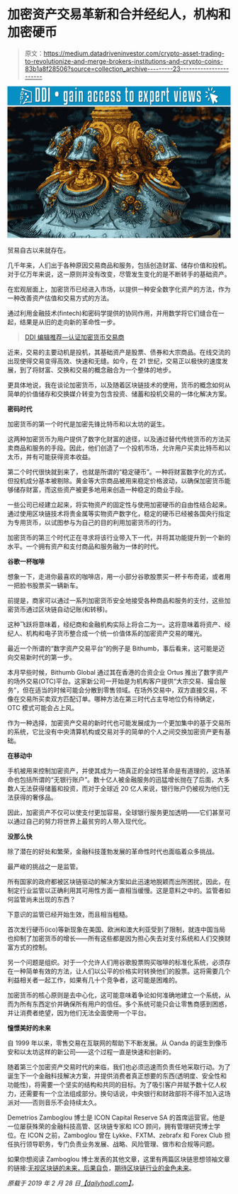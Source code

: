 # 加密资产交易革新和合并经纪人，机构和加密硬币

> 原文：<https://medium.datadriveninvestor.com/crypto-asset-trading-to-revolutionize-and-merge-brokers-institutions-and-crypto-coins-83b1a8f28506?source=collection_archive---------23----------------------->

[![](img/60cff867829614c08d9c9ad9eb03b8d6.png)](http://www.track.datadriveninvestor.com/1B9E)![](img/faba73e91280bb7b1f73b14f49d3b7d7.png)

贸易自古以来就存在。

几千年来，人们出于各种原因交易商品和服务，包括创造财富、储存价值和投机。对于亿万年来说，这一原则并没有改变，尽管发生变化的是不断转手的基础资产。

在宏观层面上，加密货币已经进入市场，以提供一种安全数字化资产的方法，作为一种改善资产估值和交易方式的方法。

通过利用金融技术(fintech)和密码学提供的协同作用，并用数学将它们缝合在一起，结果是从旧的走向新的革命性一步。

> [DDI 编辑推荐—认证加密货币交易商](http://go.datadriveninvestor.com/cryptotrader/matf)

近来，交易的主要动机是投机，其基础资产是股票、债券和大宗商品。在线交流的出现使得交易变得高效、快速和无缝。如今，在 21 世纪，交易正以极快的速度发展，到了将财富、交换和交易的概念融合为一个整体的地步。

更具体地说，我在谈论加密货币，以及随着区块链技术的使用，货币的概念如何从简单的价值储存和交换媒介转变为包含投资、储蓄和投机交易的一体化解决方案。

**密码时代**

加密货币的第一个时代是加密先锋比特币和以太坊的诞生。

这两种加密货币为用户提供了数字化财富的途径，以及通过替代传统货币的方法买卖商品和服务的手段。因此，他们创造了一个投机市场，允许用户买卖比特币和以太币，并有可能获得资本收益。

第二个时代很快就到来了，也就是所谓的“稳定硬币”。一种将财富数字化的方式，但投机成分基本被剔除。黄金等大宗商品被用来稳定价格波动，以确保加密货币能够储存财富，而这些资产被更多地用来创造一种稳定的商业手段。

一些公司已经建立起来，将实物资产的固定性与使用加密硬币的自由性结合起来。通过使用区块链技术将贵金属等实物资产数字化，稳定的硬币已经被各国央行指定为专用货币，以试图参与为自己的目的利用加密货币的行为。

加密货币的第三个时代正在寻求将该行业带入下一代，并将其功能提升到一个新的水平。一个拥有资产和支付商品和服务融为一体的时代。

**谷歌一杯咖啡**

想象一下，走进你最喜欢的咖啡店，用一小部分谷歌股票买一杯卡布奇诺，或者用一把脸书股票买一辆新车。

前提是，商家可以通过一系列加密货币安全地接受各种商品和服务的支付，这些加密货币通过区块链自动记账(和转移)。

这种飞跃将意味着，经纪商和金融机构实际上将合二为一。这将意味着将资产、经纪人、机构和电子货币整合成一个统一价值体系的加密资产交易的曙光。

最近一个所谓的“数字资产交易平台”的例子是 Bithumb，事后看来，这可能是迈向交易新时代的第一步。

本月早些时候，Bithumb Global 通过其在香港的合资企业 Ortus 推出了数字资产的场外交易(OTC)平台。这家新公司一开始是为机构客户提供“大宗交易、撮合服务”，但在适当的时候可能会分散到零售领域。在场外交易中，双方直接交易，不像在交易所买卖双方匹配订单。哪种方法在第三时代占主导地位仍有待确定，OTC 模式可能会占上风。

作为一种选择，加密资产交易的新时代也可能发展成为一个更加集中的基于交易所的系统，它比没有中央清算机构或交易对手的简单的个人之间交换加密资产更有基础。

**在移动中**

手机被用来控制加密资产，并使其成为一场真正的全球性革命是有道理的，这场革命也包括所谓的“无银行账户”。数十亿人被金融服务的迅猛增长抛在了后面，大多数人无法获得储蓄和投资，而对于全球近 20 亿人来说，银行账户仍被视为他们无法获得的奢侈品。

因此，加密资产不仅可以使支付更加容易，全球银行服务更加透明——它们甚至可以通过自己的努力将世界上最贫穷的人带入现代化。

**没那么快**

除了潜在的好处和繁荣，金融科技蓬勃发展的革命性时代也面临着众多挑战。

最严峻的挑战之一是监管。

所有国家的政府都被区块链驱动的解决方案如此迅速地脱颖而出所困扰，因此，在制定行业监管以正确利用其可用性方面一直相当缓慢。这是意料之中的。监管者如何监管尚未出现的东西？

下意识的监管已经开始生效，而且相当粗糙。

首次发行硬币(ico)等新现象在美国、欧洲和澳大利亚受到了限制，就连中国当局也抑制了加密货币的增长——所有这些都是因为担心失去对支付系统和人们交换财富方式的控制。

另一个问题是组织。对于一个允许人们用谷歌股票购买咖啡的标准化系统，必须存在一种简单有效的方法，让人们以公平的价格实时转换他们的股票。这将需要几个利益相关者一起工作，如果有几十个竞争者，这可能是困难的。

加密货币的核心原则是去中心化，这可能意味着争论如何准确地建立一个系统，从而为所有东西定价并确保所有用户的信任。多个系统可能只会让零售商感到困惑，并让消费者绝望，因为他们无法全面使用一个平台。

**憧憬美好的未来**

自 1999 年以来，零售交易在互联网的帮助下不断发展。从 Oanda 的诞生到像币安和以太坊这样的新公司——这个过程一直是快速和创新的。

随着第三个加密资产交易时代的来临，我们也必须迅速而负责任地采取行动。为了诞生下一个金融科技解决方案，并提供消费者真正想要的东西(透明度、安全性和功能性)，将需要一个坚实的结构和共同的目标。为了吸引客户并赋予数十亿人权力，还需要有一个立法组成部分。换句话说，中央银行和财政部将不得不加入这场派对——否则音乐不会持续太久。

Demetrios Zamboglou 博士是 ICON Capital Reserve SA 的首席运营官。他是一位屡获殊荣的金融科技高管、区块链专家和 ICO 顾问，拥有管理研究博士学位。在 ICON 之前，Zamboglou 曾在 Lykke、FXTM、zebrafx 和 Forex Club 担任执行领导职务，专门负责业务发展、战略、风险管理、做市和合规等问题。

如果你想阅读 Zamboglou 博士发表的其他文章，这里有两篇区块链思想领袖文章的链接:[无视区块链的未来，后果自负](https://www.information-age.com/future-blockchain-123477615/)，[期待区块链行业的金色未来](https://jaxenter.com/golden-future-blockchain-industry-154764.html)。

*原载于 2019 年 2 月 28 日*[*【dailyhodl.com】*](https://dailyhodl.com/2019/02/27/crypto-asset-trading-to-revolutionize-and-merge-brokers-institutions-and-crypto-coins/)*。*